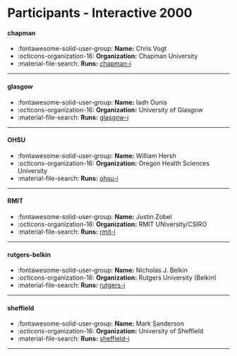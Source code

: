 # Participants - Interactive 2000 

#### chapman 
 - :fontawesome-solid-user-group: **Name:** Chris Vogt 
 - :octicons-organization-16: **Organization:** Chapman University 
 - :material-file-search: **Runs:** [chapman-i](./runs.md#chapman-i) 

---
#### glasgow 
 - :fontawesome-solid-user-group: **Name:** Iadh Ounis 
 - :octicons-organization-16: **Organization:** University of Glasgow 
 - :material-file-search: **Runs:** [glasgow-i](./runs.md#glasgow-i) 

---
#### OHSU 
 - :fontawesome-solid-user-group: **Name:** William Hersh 
 - :octicons-organization-16: **Organization:** Oregon Health Sciences University 
 - :material-file-search: **Runs:** [ohsu-i](./runs.md#ohsu-i) 

---
#### RMIT 
 - :fontawesome-solid-user-group: **Name:** Justin Zobel 
 - :octicons-organization-16: **Organization:** RMIT UNiversity/CSIRO 
 - :material-file-search: **Runs:** [rmit-i](./runs.md#rmit-i) 

---
#### rutgers-belkin 
 - :fontawesome-solid-user-group: **Name:** Nicholas J. Belkin 
 - :octicons-organization-16: **Organization:** Rutgers University (Belkin) 
 - :material-file-search: **Runs:** [rutgers-i](./runs.md#rutgers-i) 

---
#### sheffield 
 - :fontawesome-solid-user-group: **Name:** Mark Sanderson 
 - :octicons-organization-16: **Organization:** University of Sheffield 
 - :material-file-search: **Runs:** [sheffield-i](./runs.md#sheffield-i) 

---

